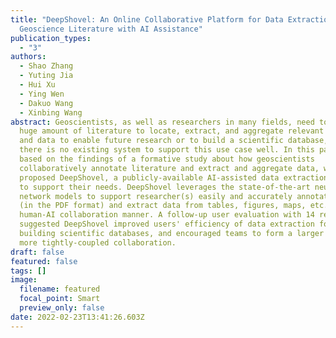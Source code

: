 ```yaml
---
title: "DeepShovel: An Online Collaborative Platform for Data Extraction in
  Geoscience Literature with AI Assistance"
publication_types:
  - "3"
authors:
  - Shao Zhang
  - Yuting Jia
  - Hui Xu
  - Ying Wen
  - Dakuo Wang
  - Xinbing Wang
abstract: Geoscientists, as well as researchers in many fields, need to read a
  huge amount of literature to locate, extract, and aggregate relevant results
  and data to enable future research or to build a scientific database, but
  there is no existing system to support this use case well. In this paper,
  based on the findings of a formative study about how geoscientists
  collaboratively annotate literature and extract and aggregate data, we
  proposed DeepShovel, a publicly-available AI-assisted data extraction system
  to support their needs. DeepShovel leverages the state-of-the-art neural
  network models to support researcher(s) easily and accurately annotate papers
  (in the PDF format) and extract data from tables, figures, maps, etc. in a
  human-AI collaboration manner. A follow-up user evaluation with 14 researchers
  suggested DeepShovel improved users' efficiency of data extraction for
  building scientific databases, and encouraged teams to form a larger scale but
  more tightly-coupled collaboration.
draft: false
featured: false
tags: []
image:
  filename: featured
  focal_point: Smart
  preview_only: false
date: 2022-02-23T13:41:26.603Z
---
```

